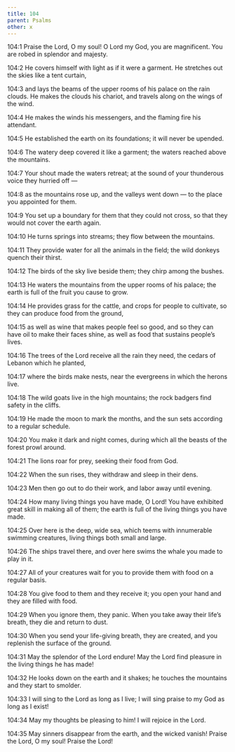 ```yaml
---
title: 104
parent: Psalms
other: x
---
```



<a name="104:1">104:1</a> Praise the Lord, O my soul!
O Lord my God, you are magnificent.
You are robed in splendor and majesty.

<a name="104:2">104:2</a> He covers himself with light as if it were a garment.
He stretches out the skies like a tent curtain,

<a name="104:3">104:3</a> and lays the beams of the upper rooms of his palace on the rain clouds.
He makes the clouds his chariot,
and travels along on the wings of the wind.

<a name="104:4">104:4</a> He makes the winds his messengers,
and the flaming fire his attendant.

<a name="104:5">104:5</a> He established the earth on its foundations;
it will never be upended.

<a name="104:6">104:6</a> The watery deep covered it like a garment;
the waters reached above the mountains.

<a name="104:7">104:7</a> Your shout made the waters retreat;
at the sound of your thunderous voice they hurried off — 

<a name="104:8">104:8</a> as the mountains rose up,
and the valleys went down — 
to the place you appointed for them.

<a name="104:9">104:9</a> You set up a boundary for them that they could not cross,
so that they would not cover the earth again.

<a name="104:10">104:10</a> He turns springs into streams;
they flow between the mountains.

<a name="104:11">104:11</a> They provide water for all the animals in the field;
the wild donkeys quench their thirst.

<a name="104:12">104:12</a> The birds of the sky live beside them;
they chirp among the bushes.

<a name="104:13">104:13</a> He waters the mountains from the upper rooms of his palace;
the earth is full of the fruit you cause to grow.

<a name="104:14">104:14</a> He provides grass for the cattle,
and crops for people to cultivate,
so they can produce food from the ground,

<a name="104:15">104:15</a> as well as wine that makes people feel so good,
and so they can have oil to make their faces shine,
as well as food that sustains people’s lives.

<a name="104:16">104:16</a> The trees of the Lord receive all the rain they need, the cedars of Lebanon which he planted,

<a name="104:17">104:17</a> where the birds make nests,
near the evergreens in which the herons live.

<a name="104:18">104:18</a> The wild goats live in the high mountains;
the rock badgers find safety in the cliffs.

<a name="104:19">104:19</a> He made the moon to mark the months,
and the sun sets according to a regular schedule.

<a name="104:20">104:20</a> You make it dark and night comes,
during which all the beasts of the forest prowl around.

<a name="104:21">104:21</a> The lions roar for prey,
seeking their food from God.

<a name="104:22">104:22</a> When the sun rises, they withdraw
and sleep in their dens.

<a name="104:23">104:23</a> Men then go out to do their work,
and labor away until evening.

<a name="104:24">104:24</a> How many living things you have made, O Lord!
You have exhibited great skill in making all of them;
the earth is full of the living things you have made.

<a name="104:25">104:25</a> Over here is the deep, wide sea,
which teems with innumerable swimming creatures,
living things both small and large.

<a name="104:26">104:26</a> The ships travel there,
and over here swims the whale you made to play in it.

<a name="104:27">104:27</a> All of your creatures wait for you
to provide them with food on a regular basis.

<a name="104:28">104:28</a> You give food to them and they receive it;
you open your hand and they are filled with food.

<a name="104:29">104:29</a> When you ignore them, they panic.
When you take away their life’s breath, they die
and return to dust.

<a name="104:30">104:30</a> When you send your life-giving breath, they are created,
and you replenish the surface of the ground.

<a name="104:31">104:31</a> May the splendor of the Lord endure!
May the Lord find pleasure in the living things he has made!

<a name="104:32">104:32</a> He looks down on the earth and it shakes;
he touches the mountains and they start to smolder.

<a name="104:33">104:33</a> I will sing to the Lord as long as I live;
I will sing praise to my God as long as I exist!

<a name="104:34">104:34</a> May my thoughts be pleasing to him!
I will rejoice in the Lord.

<a name="104:35">104:35</a> May sinners disappear from the earth,
and the wicked vanish!
Praise the Lord, O my soul!
Praise the Lord!